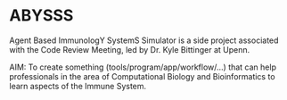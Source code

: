 
# ABYSSS
Agent Based ImmunologY SystemS Simulator is a side project associated with the Code Review Meeting, led by Dr. Kyle Bittinger at Upenn. 

AIM: To create something (tools/program/app/workflow/…) that can help professionals in the area of Computational Biology and Bioinformatics to learn aspects of the Immune System.



